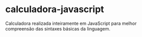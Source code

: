# calculadora-javascript
Calculadora realizada inteiramente em JavaScript para melhor compreensão das sintaxes básicas da linguagem.
